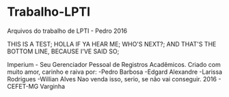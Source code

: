 # Trabalho-LPTI
Arquivos do trabalho de LPTI - Pedro 2016

THIS IS A TEST;
HOLLA IF YA HEAR ME;
WHO'S NEXT?;
AND THAT'S THE BOTTOM LINE, BECAUSE I'VE SAID SO;

Imperium - Seu Gerenciador Pessoal de Registros Acadêmicos. Criado com muito amor, carinho e raiva por:
  -Pedro Barbosa
  -Edgard Alexandre
  -Larissa Rodrigues
  -Willian Alves
Nao venda isso, serio, se não vai conseguir.
2016 - CEFET-MG Varginha
